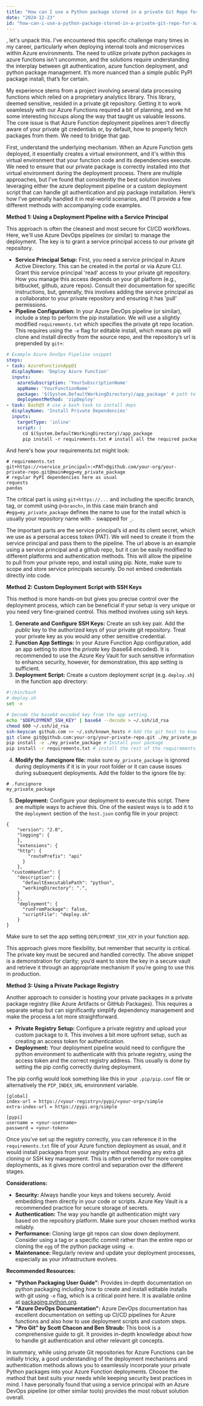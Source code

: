 ```yaml
---
title: "How can I use a Python package stored in a private Git Repo for Azure Functions?"
date: "2024-12-23"
id: "how-can-i-use-a-python-package-stored-in-a-private-git-repo-for-azure-functions"
---
```


, let's unpack this. I've encountered this specific challenge many times in my career, particularly when deploying internal tools and microservices within Azure environments. The need to utilize private python packages in azure functions isn't uncommon, and the solutions require understanding the interplay between git authentication, azure function deployment, and python package management. It’s more nuanced than a simple public PyPI package install, that’s for certain.

My experience stems from a project involving several data processing functions which relied on a proprietary analytics library. This library, deemed sensitive, resided in a private git repository. Getting it to work seamlessly with our Azure Functions required a bit of planning, and we hit some interesting hiccups along the way that taught us valuable lessons. The core issue is that Azure Function deployment pipelines aren't directly aware of your private git credentials or, by default, how to properly fetch packages from them. We need to bridge that gap.

First, understand the underlying mechanism. When an Azure Function gets deployed, it essentially creates a virtual environment, and it's within this virtual environment that your function code and its dependencies execute. We need to ensure that our private package is correctly installed into *that* virtual environment during the deployment process. There are multiple approaches, but I've found that consistently the best solution involves leveraging either the azure deployment pipeline or a custom deployment script that can handle git authentication and pip package installation. Here’s how I’ve generally handled it in real-world scenarios, and I’ll provide a few different methods with accompanying code examples.

**Method 1: Using a Deployment Pipeline with a Service Principal**

This approach is often the cleanest and most secure for CI/CD workflows. Here, we'll use Azure DevOps pipelines (or similar) to manage the deployment. The key is to grant a service principal access to our private git repository.

*   **Service Principal Setup:** First, you need a service principal in Azure Active Directory. This can be created in the portal or via Azure CLI. Grant this service principal 'read' access to your private git repository. How you manage this access depends on your git platform (e.g., bitbucket, github, azure repos). Consult their documentation for specific instructions, but, generally, this involves adding the service principal as a collaborator to your private repository and ensuring it has 'pull' permissions.
*   **Pipeline Configuration:** In your Azure DevOps pipeline (or similar), include a step to perform the pip installation. We will use a slightly modified `requirements.txt` which specifies the private git repo location. This requires using the `-e` flag for editable install, which means pip will clone and install directly from the source repo, and the repository’s url is prepended by `git+`:

```yaml
# Example Azure DevOps Pipeline snippet
steps:
- task: AzureFunctionApp@1
  displayName: 'Deploy Azure Function'
  inputs:
    azureSubscription: 'YourSubscriptionName'
    appName: 'YourFunctionName'
    package: '$(System.DefaultWorkingDirectory)/app_package' # path to function app package
    deploymentMethod: 'zipDeploy'
- task: Bash@3 # use a bash task to install deps
  displayName: 'Install Private Dependencies'
  inputs:
    targetType: 'inline'
    script: |
      cd $(System.DefaultWorkingDirectory)/app_package
      pip install -r requirements.txt # install all the required packages from the requirements.txt file.
```

And here's how your requirements.txt might look:

```
# requirements.txt
git+https://<service_principal>:<PAT>@github.com/your-org/your-private-repo.git@main#egg=my_private_package
# regular PyPI dependencies here as usual
requests
pandas
```

The critical part is using `git+https://...` and including the specific branch, tag, or commit using `@<branch>`, in this case main branch and `#egg=my_private_package` defines the name to use for the install which is usually your repository name with `-` swapped for `_`.

The important parts are the service principal’s id and its client secret, which we use as a personal access token (PAT). We will need to create it from the service principal and pass them to the pipeline. The url above is an example using a service principal and a github repo, but it can be easily modified to different platforms and authentication methods. This will allow the pipeline to pull from your private repo, and install using pip. Note, make sure to scope and store service principals securely. Do not embed credentials directly into code.

**Method 2: Custom Deployment Script with SSH Keys**

This method is more hands-on but gives you precise control over the deployment process, which can be beneficial if your setup is very unique or you need very fine-grained control. This method involves using ssh keys.

1.  **Generate and Configure SSH Keys:** Create an ssh key pair. Add the *public* key to the authorized keys of your private git repository. Treat your private key as you would any other sensitive credential.
2.  **Function App Settings:** In your Azure Function App configuration, add an app setting to store the *private* key (base64 encoded). It is recommended to use the Azure Key Vault for such sensitive information to enhance security, however, for demonstration, this app setting is sufficient.
3.  **Deployment Script:** Create a custom deployment script (e.g. `deploy.sh`) in the function app directory:

```bash
#!/bin/bash
# deploy.sh
set -e

# Decode the base64 encoded key from the app setting.
echo "$DEPLOYMENT_SSH_KEY" | base64 --decode > ~/.ssh/id_rsa
chmod 600 ~/.ssh/id_rsa
ssh-keyscan github.com >> ~/.ssh/known_hosts # Add the git host to known_hosts
git clone git@github.com:your-org/your-private-repo.git ./my_private_package
pip install -e ./my_private_package # Install your package
pip install -r requirements.txt # install the rest of the requirements.

```

4. **Modify the .funcignore file:** make sure `my_private_package` is ignored during deployments if it is in your root folder or it can cause issues during subsequent deployments. Add the folder to the ignore file by:
```
# .funcignore
my_private_package
```

5.  **Deployment:** Configure your deployment to execute this script. There are multiple ways to achieve this. One of the easiest ways is to add it to the `deployment` section of the `host.json` config file in your project:
```
{
    "version": "2.0",
    "logging": {
    },
    "extensions": {
    "http": {
        "routePrefix": "api"
      }
    },
  "customHandler": {
    "description": {
      "defaultExecutablePath": "python",
      "workingDirectory": ".",
    }
    },
    "deployment": {
      "runFromPackage": false,
      "scriptFile": "deploy.sh"
    }
}
```

Make sure to set the app setting `DEPLOYMENT_SSH_KEY` in your function app.

This approach gives more flexibility, but remember that security is critical. The private key must be secured and handled correctly. The above snippet is a demonstration for clarity; you’d want to store the key in a secure vault and retrieve it through an appropriate mechanism if you’re going to use this in production.

**Method 3: Using a Private Package Registry**

Another approach to consider is hosting your private packages in a private package registry (like Azure Artifacts or GitHub Packages). This requires a separate setup but can significantly simplify dependency management and make the process a lot more straightforward.

*   **Private Registry Setup:** Configure a private registry and upload your custom package to it. This involves a bit more upfront setup, such as creating an access token for authentication.
*   **Deployment:** Your deployment pipeline would need to configure the python environment to authenticate with this private registry, using the access token and the correct registry address. This usually is done by setting the pip config correctly during deployment.

The pip config would look something like this in your `.pip/pip.conf` file or alternatively the `PIP_INDEX_URL` environment variable.

```
[global]
index-url = https://<your-registry>/pypi/<your-org>/simple
extra-index-url = https://pypi.org/simple

[pypi]
username = <your-username>
password = <your-token>
```

Once you’ve set up the registry correctly, you can reference it in the `requirements.txt` file of your Azure function deployment as usual, and it would install packages from your registry without needing any extra git cloning or SSH key management. This is often preferred for more complex deployments, as it gives more control and separation over the different stages.

**Considerations:**

*   **Security:** Always handle your keys and tokens securely. Avoid embedding them directly in your code or scripts. Azure Key Vault is a recommended practice for secure storage of secrets.
*   **Authentication:** The way you handle git authentication might vary based on the repository platform. Make sure your chosen method works reliably.
*   **Performance:** Cloning large git repos can slow down deployment. Consider using a tag or a specific commit rather than the entire repo or cloning the `egg` of the python package using `-e`.
*   **Maintenance:** Regularly review and update your deployment processes, especially as your infrastructure evolves.

**Recommended Resources:**

*   **"Python Packaging User Guide"**: Provides in-depth documentation on python packaging including how to create and install editable installs with git using `-e` flag, which is a critical point here. It is available online at [packaging.python.org](https://packaging.python.org/).
*   **"Azure DevOps Documentation":** Azure DevOps documentation has excellent documentation on setting up CI/CD pipelines for Azure functions and also how to use deployment scripts and custom steps.
*   **"Pro Git" by Scott Chacon and Ben Straub:** This book is a comprehensive guide to git. It provides in-depth knowledge about how to handle git authentication and other relevant git concepts.

In summary, while using private Git repositories for Azure Functions can be initially tricky, a good understanding of the deployment mechanisms and authentication methods allows you to seamlessly incorporate your private Python packages into your Azure Function deployments. Choose the method that best suits your needs while keeping security best practices in mind. I have personally found that using a service principal with an Azure DevOps pipeline (or other similar tools) provides the most robust solution overall.
